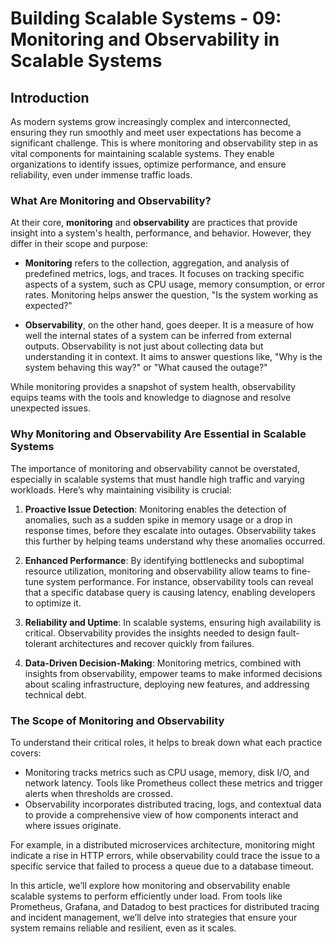 # Building Scalable Systems - 09: Monitoring and Observability in Scalable Systems

## Introduction

As modern systems grow increasingly complex and interconnected, ensuring they run smoothly and meet user expectations has become a significant challenge. This is where monitoring and observability step in as vital components for maintaining scalable systems. They enable organizations to identify issues, optimize performance, and ensure reliability, even under immense traffic loads.

### What Are Monitoring and Observability?

At their core, **monitoring** and **observability** are practices that provide insight into a system's health, performance, and behavior. However, they differ in their scope and purpose:

- **Monitoring** refers to the collection, aggregation, and analysis of predefined metrics, logs, and traces. It focuses on tracking specific aspects of a system, such as CPU usage, memory consumption, or error rates. Monitoring helps answer the question, "Is the system working as expected?"

- **Observability**, on the other hand, goes deeper. It is a measure of how well the internal states of a system can be inferred from external outputs. Observability is not just about collecting data but understanding it in context. It aims to answer questions like, "Why is the system behaving this way?" or "What caused the outage?"

While monitoring provides a snapshot of system health, observability equips teams with the tools and knowledge to diagnose and resolve unexpected issues.

### Why Monitoring and Observability Are Essential in Scalable Systems

The importance of monitoring and observability cannot be overstated, especially in scalable systems that must handle high traffic and varying workloads. Here’s why maintaining visibility is crucial:

1. **Proactive Issue Detection**: Monitoring enables the detection of anomalies, such as a sudden spike in memory usage or a drop in response times, before they escalate into outages. Observability takes this further by helping teams understand why these anomalies occurred.

2. **Enhanced Performance**: By identifying bottlenecks and suboptimal resource utilization, monitoring and observability allow teams to fine-tune system performance. For instance, observability tools can reveal that a specific database query is causing latency, enabling developers to optimize it.

3. **Reliability and Uptime**: In scalable systems, ensuring high availability is critical. Observability provides the insights needed to design fault-tolerant architectures and recover quickly from failures.

4. **Data-Driven Decision-Making**: Monitoring metrics, combined with insights from observability, empower teams to make informed decisions about scaling infrastructure, deploying new features, and addressing technical debt.

### The Scope of Monitoring and Observability

To understand their critical roles, it helps to break down what each practice covers:

- Monitoring tracks metrics such as CPU usage, memory, disk I/O, and network latency. Tools like Prometheus collect these metrics and trigger alerts when thresholds are crossed.
- Observability incorporates distributed tracing, logs, and contextual data to provide a comprehensive view of how components interact and where issues originate.

For example, in a distributed microservices architecture, monitoring might indicate a rise in HTTP errors, while observability could trace the issue to a specific service that failed to process a queue due to a database timeout.

In this article, we’ll explore how monitoring and observability enable scalable systems to perform efficiently under load. From tools like Prometheus, Grafana, and Datadog to best practices for distributed tracing and incident management, we’ll delve into strategies that ensure your system remains reliable and resilient, even as it scales.
